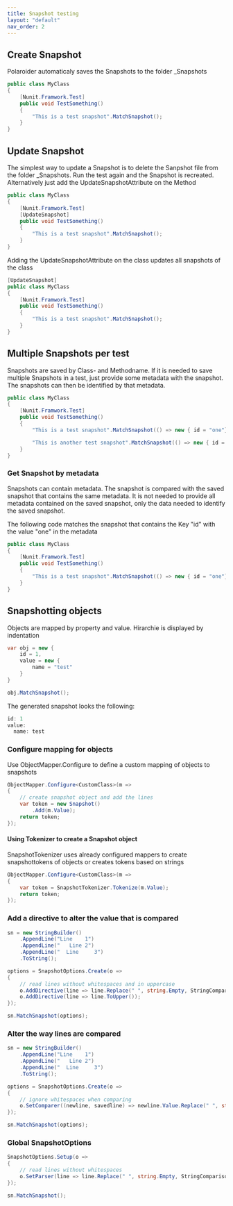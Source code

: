 ```yaml
---
title: Snapshot testing
layout: "default"
nav_order: 2
---
```

## Create Snapshot
Polaroider automaticaly saves the Snapshots to the folder _Snapshots
```csharp
public class MyClass
{
    [Nunit.Framwork.Test]
    public void TestSomething()
    {
        "This is a test snapshot".MatchSnapshot();
    }
}
```

## Update Snapshot
The simplest way to update a Snapshot is to delete the Sanpshot file from the folder _Snapshots. Run the test again and the Snapshot is recreated.
Alternatively just add the UpdateSnapshotAttribute on the Method
```csharp
public class MyClass
{
    [Nunit.Framwork.Test]
    [UpdateSnapshot]
    public void TestSomething()
    {
        "This is a test snapshot".MatchSnapshot();
    }
}
```

Adding the UpdateSnapshotAttribute on the class updates all snapshots of the class
```csharp
[UpdateSnapshot]
public class MyClass
{
    [Nunit.Framwork.Test]
    public void TestSomething()
    {
        "This is a test snapshot".MatchSnapshot();
    }
}
```

## Multiple Snapshots per test
Snapshots are saved by Class- and Methodname. If it is needed to save multiple Snapshots in a test, just provide some metadata with the snapshot. The snapshots can then be identified by that metadata.
```csharp
public class MyClass
{
    [Nunit.Framwork.Test]
    public void TestSomething()
    {
        "This is a test snapshot".MatchSnapshot(() => new { id = "one"});

        "This is another test snapshot".MatchSnapshot(() => new { id = "two"});
    }
}
```

### Get Snapshot by metadata
Snapshots can contain metadata. The snapshot is compared with the saved snapshot that contains the same metadata.
It is not needed to provide all metadata contained on the saved snapshot, only the data needed to identify the saved snapshot.

The following code matches the snapshot that contains the Key "id" with the value "one" in the metadata
```csharp
public class MyClass
{
    [Nunit.Framwork.Test]
    public void TestSomething()
    {
        "This is a test snapshot".MatchSnapshot(() => new { id = "one"});
    }
}
```

## Snapshotting objects
Objects are mapped by property and value. Hirarchie is displayed by indentation
```csharp
var obj = new {
    id = 1,
    value = new {
        name = "test"
    }
}

obj.MatchSnapshot();
```
The generated snapshot looks the following:
```csharp
id: 1
value:
  name: test
```

### Configure mapping for objects
Use ObjectMapper.Configure to define a custom mapping of objects to snapshots
```csharp
ObjectMapper.Configure<CustomClass>(m =>
{
    // create snapshot object and add the lines
    var token = new Snapshot()
        .Add(m.Value);
    return token;
});
```

#### Using Tokenizer to create a Snapshot object
SnapshotTokenizer uses already configured mappers to create snapshottokens of objects or creates tokens based on strings
```csharp
ObjectMapper.Configure<CustomClass>(m =>
{
    var token = SnapshotTokenizer.Tokenize(m.Value);
    return token;
});
```

### Add a directive to alter the value that is compared
```csharp
sn = new StringBuilder()
    .AppendLine("Line    1")
    .AppendLine("   Line 2")
    .AppendLine("  Line     3")
    .ToString();

options = SnapshotOptions.Create(o =>
{
    // read lines without whitespaces and in uppercase
    o.AddDirective(line => line.Replace(" ", string.Empty, StringComparison.OrdinalIgnoreCase));
    o.AddDirective(line => line.ToUpper());
});

sn.MatchSnapshot(options);
```

### Alter the way lines are compared
```csharp
sn = new StringBuilder()
    .AppendLine("Line    1")
    .AppendLine("   Line 2")
    .AppendLine("  Line     3")
    .ToString();

options = SnapshotOptions.Create(o =>
{
    // ignore whitespaces when comparing
    o.SetComparer((newline, savedline) => newline.Value.Replace(" ", string.Empty, StringComparison.OrdinalIgnoreCase).Equals(savedline.Value.Replace(" ", string.Empty, StringComparison.OrdinalIgnoreCase)));
});

sn.MatchSnapshot(options);
```

### Global SnapshotOptions
```csharp
SnapshotOptions.Setup(o =>
{
    // read lines without whitespaces
    o.SetParser(line => line.Replace(" ", string.Empty, StringComparison.OrdinalIgnoreCase));
});

sn.MatchSnapshot();
```
